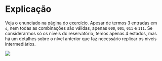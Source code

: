 # Explicação

Veja o enunciado na [página do exercício](https://hdlbits.01xz.net/wiki/Exams/ece241_2013_q4). Apesar de termos 3 entradas em `s`, nem todas as combinações são válidas, apenas `000`, `001`, `011` e `111`. Se considerarmos só os níveis do reservatório, temos apenas 4 estados, mas há um detalhes sobre o nível anterior que faz necessário replicar os níveis intermediários. 

<img src="../../figs/reservoir.png">

